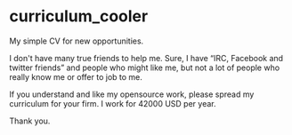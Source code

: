 # curriculum_cooler
My simple CV for new opportunities.

I don't have many true friends to help me. Sure, I have “IRC, Facebook and twitter friends” and people who might like me, but not a lot of people who really know me or offer to job to me.

If you understand and like my opensource work, please spread my curriculum for your firm.
I work for 42000 USD per year.

Thank you.
